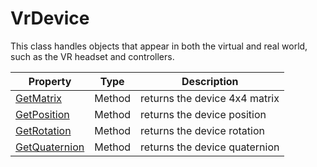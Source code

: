 # VrDevice

This class handles objects that appear in both the virtual and real world, such as the VR headset and controllers.

| Property | Type | Description |
| --- | --- | --- |
| [GetMatrix](Hmd_GetMatrix.md) | Method | returns the device 4x4 matrix |
| [GetPosition](Hmd_GetPosition.md) | Method | returns the device position |
| [GetRotation](Hmd_GetRotation.md) | Method | returns the device rotation |
| [GetQuaternion](Hmd_GetQuaternion.md) | Method | returns the device quaternion |
